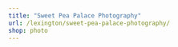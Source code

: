 ```yaml
---
title: "Sweet Pea Palace Photography"
url: /lexington/sweet-pea-palace-photography/
shop: photo
---
```

